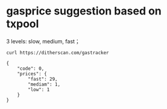 # gasprice suggestion based on txpool

3 levels: slow, medium, fast；

```
curl https://ditherscan.com/gastracker
```


```
{
    "code": 0,
    "prices": {
        "fast": 29,
        "mediam": 1,
        "low": 1
    }
}
```